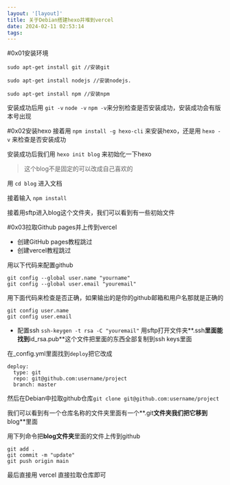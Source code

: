 ```yaml
---
layout: '[layout]'
title: 关于Debian搭建hexo并堆到vercel
date: 2024-02-11 02:53:14
tags:
---
```

#0x01安装环境
```
sudo apt-get install git //安装git

sudo apt-get install nodejs //安装nodejs.

sudo apt-get install npm //安装npm
```

安装成功后用 ``git -v`` ``node -v`` ``npm -v``来分别检查是否安装成功，安装成功会有版本号出现

#0x02安装hexo
接着用 ``npm install -g hexo-cli`` 来安装hexo，还是用 ``hexo -v`` 来检查是否安装成功

安装成功后我们用 ``hexo init blog`` 来初始化一下hexo
>这个blog不是固定的可以改成自己喜欢的

用 ``cd blog`` 进入文档

接着输入 ``npm install``

接着用sftp进入blog这个文件夹，我们可以看到有一些初始文件

#0x03拉取Github pages并上传到vercel
* 创建GitHub pages教程跳过
* 创建vercel教程跳过

用以下代码来配置github
```
git config --global user.name "yourname"
git config --global user.email "youremail"
```
用下面代码来检查是否正确，如果输出的是你的github邮箱和用户名那就是正确的
```
git config user.name
git config user.email
```

* 配置ssh
``ssh-keygen -t rsa -C "youremail"``
用sftp打开文件夹**.ssh**里面能找到**id_rsa.pub**这个文件把里面的东西全部复制到ssh keys里面

在_config.yml里面找到``deploy``把它改成
```
deploy:
  type: git
  repo: git@github.com:username/project
  branch: master
```
然后在Debian中拉取github仓库``git clone git@github.com:username/project``

我们可以看到有一个仓库名称的文件夹里面有一个**.git**文件夹我们把它移到**blog**里面

用下列命令把**blog文件夹**里面的文件上传到github
```
git add .
git commit -m "update"
git push origin main
```
最后直接用 vercel 直接拉取仓库即可